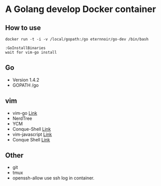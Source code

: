 # A Golang develop Docker container

## How to use

```
docker run -t -i -v /local/gopath:/go eternnoir/go-dev /bin/bash
```

```
:GoInstallBinaries
wait for vim-go install
```

## Go
* Version 1.4.2
* GOPATH /go

## vim 
* vim-go [Link](https://github.com/fatih/vim-go)
* NerdTree
* YCM
* Conque-Shell [Link](https://github.com/vim-scripts/Conque-Shell.git)
* vim-javascript [Link](https://github.com/pangloss/vim-javascript.git)
* Conque Shell [Link](http://www.vim.org/scripts/script.php?script_id=2771)

## Other
* git
* tmux
* openssh-allow use ssh log in container.


